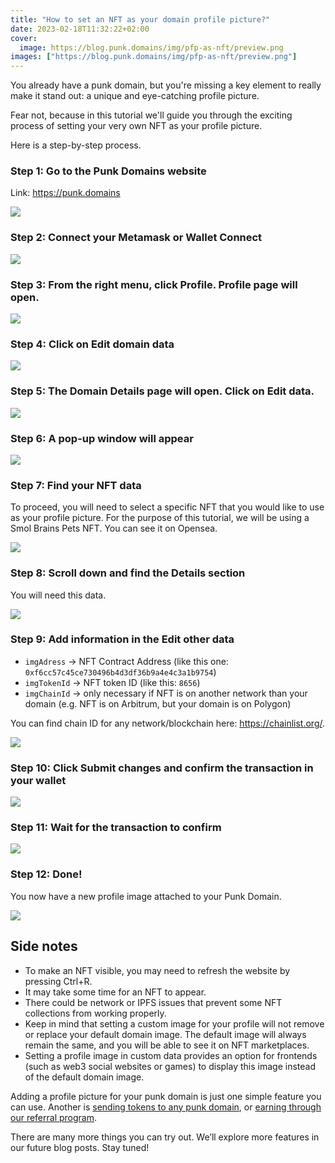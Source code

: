 ```yaml
---
title: "How to set an NFT as your domain profile picture?"
date: 2023-02-18T11:32:22+02:00
cover:
  image: https://blog.punk.domains/img/pfp-as-nft/preview.png
images: ["https://blog.punk.domains/img/pfp-as-nft/preview.png"]
---
```


You already have a punk domain, but you're missing a key element to really make it stand out: a unique and eye-catching profile picture. 

Fear not, because in this tutorial we'll guide you through the exciting process of setting your very own NFT as your profile picture.

Here is a step-by-step process. 

### Step 1: Go to the Punk Domains website

Link: https://punk.domains 

![](/img/pfp-as-nft/1.png)

### Step 2: Connect your Metamask or Wallet Connect

![](/img/pfp-as-nft/2.png)

### Step 3: From the right menu, click Profile. Profile page will open.

![](/img/pfp-as-nft/3.png)

### Step 4: Click on Edit domain data

![](/img/pfp-as-nft/4.png)

### Step 5: The Domain Details page will open. Click on Edit data.

![](/img/pfp-as-nft/5.png)

### Step 6: A pop-up window will appear 

![](/img/pfp-as-nft/6.png)

### Step 7: Find your NFT data

To proceed, you will need to select a specific NFT that you would like to use as your profile picture. For the purpose of this tutorial, we will be using a Smol Brains Pets NFT. You can see it on Opensea.

![](/img/pfp-as-nft/7.png)

### Step 8: Scroll down and find the Details section

You will need this data. 

![](/img/pfp-as-nft/8.png)

### Step 9: Add information in the Edit other data

- `imgAdress` → NFT Contract Address (like this one: `0xf6cc57c45ce730496b4d3df36b9a4e4c3a1b9754`)
- `imgTokenId` → NFT token ID (like this: `8656`)
- `imgChainId` → only necessary if NFT is on another network than your domain (e.g. NFT is on Arbitrum, but your domain is on Polygon) 

You can find chain ID for any network/blockchain here: https://chainlist.org/.
 
![](/img/pfp-as-nft/9.png)

### Step 10: Click Submit changes and confirm the transaction in your wallet

![](/img/pfp-as-nft/10.png)

### Step 11: Wait for the transaction to confirm

![](/img/pfp-as-nft/11.png)

### Step 12: Done! 

You now have a new profile image attached to your Punk Domain. 

![](/img/pfp-as-nft/12.png)

## Side notes

- To make an NFT visible, you may need to refresh the website by pressing Ctrl+R.
- It may take some time for an NFT to appear.
- There could be network or IPFS issues that prevent some NFT collections from working properly.
- Keep in mind that setting a custom image for your profile will not remove or replace your default domain image. The default image will always remain the same, and you will be able to see it on NFT marketplaces.
- Setting a profile image in custom data provides an option for frontends (such as web3 social websites or games) to display this image instead of the default domain image.

Adding a profile picture for your punk domain is just one simple feature you can use. Another is [sending tokens to any punk domain](https://blog.punk.domains/posts/how-to-send-tokens-to-punk-domain/), or [earning through our referral program](https://blog.punk.domains/posts/referrals/).

There are many more things you can try out. We’ll explore more features in our future blog posts. Stay tuned!
